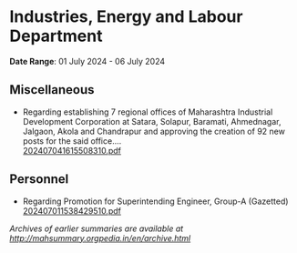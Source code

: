 # Industries, Energy and Labour Department

**Date Range**: 01 July 2024 - 06 July 2024


## Miscellaneous
- Regarding establishing 7 regional offices of Maharashtra Industrial Development Corporation at Satara, Solapur, Baramati, Ahmednagar, Jalgaon, Akola and Chandrapur and approving the creation of 92 new posts for the said office....\
  [202407041615508310.pdf](https://gr.maharashtra.gov.in/Site/Upload/Government%20Resolutions/English/202407041615508310.pdf)

## Personnel
- Regarding Promotion for Superintending Engineer, Group-A (Gazetted)\
  [202407011538429510.pdf](https://gr.maharashtra.gov.in/Site/Upload/Government%20Resolutions/English/202407011538429510.pdf)


*Archives of earlier summaries are available at http://mahsummary.orgpedia.in/en/archive.html*